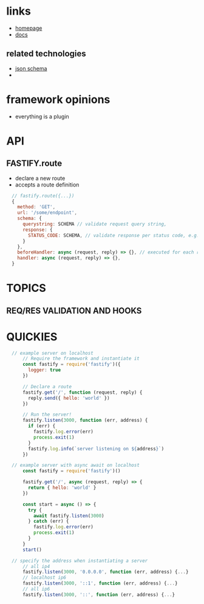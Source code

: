 # links
  - [homepage](https://www.fastify.io/)
  - [docs](https://www.fastify.io/docs/)

## related technologies
  - [json schema](https://json-schema.org/)
  -

# framework opinions
  - everything is a plugin 
# API
## FASTIFY.route
  - declare a new route
  - accepts a route definition
```js
  // fastify.route({...})
  {
    method: 'GET',
    url: '/some/endpoint',
    schema: {
      querystring: SCHEMA // validate request query string,
      response: {
        STATUS_CODE: SCHEMA, // validate response per status code, e.g. 200
      }
    },
    beforeHandler: async (request, reply) => {}, // executed for each request pre-handler
    handler: async (request, reply) => {},
  }
```
# TOPICS
## REQ/RES VALIDATION AND HOOKS




# QUICKIES
```js
  // example server on localhost
      // Require the framework and instantiate it
      const fastify = require('fastify')({
        logger: true
      })

      // Declare a route
      fastify.get('/', function (request, reply) {
        reply.send({ hello: 'world' })
      })

      // Run the server!
      fastify.listen(3000, function (err, address) {
        if (err) {
          fastify.log.error(err)
          process.exit(1)
        }
        fastify.log.info(`server listening on ${address}`)
      })

  // example server with async await on localhost
      const fastify = require('fastify')()

      fastify.get('/', async (request, reply) => {
        return { hello: 'world' }
      })

      const start = async () => {
        try {
          await fastify.listen(3000)
        } catch (err) {
          fastify.log.error(err)
          process.exit(1)
        }
      }
      start()

  // specify the address when instantiating a server
      // all ip4
      fastify.listen(3000, '0.0.0.0', function (err, address) {...}
      // localhost ip6
      fastify.listen(3000, '::1', function (err, address) {...}
      // all ip6
      fastify.listen(3000, '::', function (err, address) {...}

```